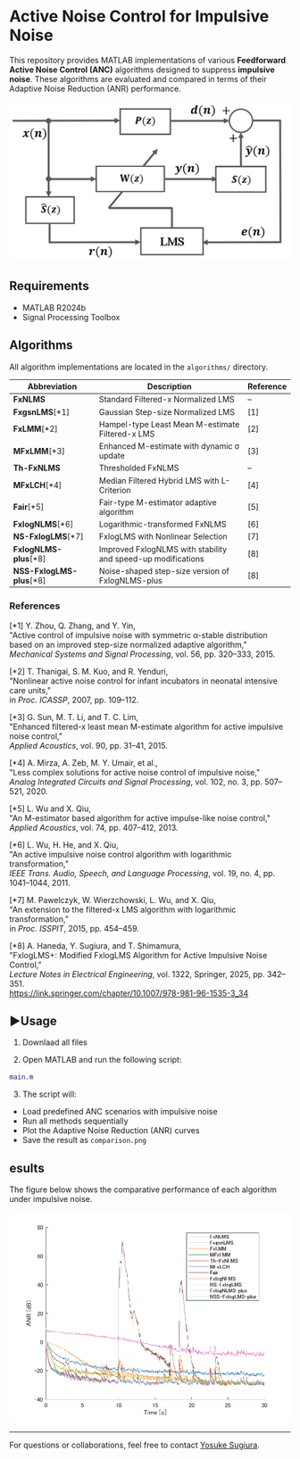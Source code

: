 # Active Noise Control for Impulsive Noise

This repository provides MATLAB implementations of various **Feedforward Active Noise Control (ANC)** algorithms designed to suppress **impulsive noise**. These algorithms are evaluated and compared in terms of their Adaptive Noise Reduction (ANR) performance.

![System Overview](ffanc.png)

## Requirements

- MATLAB R2024b
- Signal Processing Toolbox

## Algorithms

All algorithm implementations are located in the `algorithms/` directory.

| Abbreviation            | Description                                                                   | Reference |
|-------------------------|-------------------------------------------------------------------------------|-----------|
| **FxNLMS**              | Standard Filtered-x Normalized LMS                                             | –         |
| **FxgsnLMS**[*1]        | Gaussian Step-size Normalized LMS                                              | [1]       |
| **FxLMM**[*2]           | Hampel-type Least Mean M-estimate Filtered-x LMS                               | [2]       |
| **MFxLMM**[*3]          | Enhanced M-estimate with dynamic σ update                                     | [3]       |
| **Th-FxNLMS**           | Thresholded FxNLMS                                                             | –         |
| **MFxLCH**[*4]          | Median Filtered Hybrid LMS with L-Criterion                                   | [4]       |
| **Fair**[*5]            | Fair-type M-estimator adaptive algorithm                                       | [5]       |
| **FxlogNLMS**[*6]       | Logarithmic-transformed FxNLMS                                                 | [6]       |
| **NS-FxlogLMS**[*7]     | FxlogLMS with Nonlinear Selection                                               | [7]       |
| **FxlogNLMS-plus**[*8]  | Improved FxlogNLMS with stability and speed-up modifications                   | [8]       |
| **NSS-FxlogLMS-plus**[*8]| Noise-shaped step-size version of FxlogNLMS-plus                             | [8]       |

### References

[*1] Y. Zhou, Q. Zhang, and Y. Yin,  
"Active control of impulsive noise with symmetric α-stable distribution based on an improved step-size normalized adaptive algorithm,"  
*Mechanical Systems and Signal Processing*, vol. 56, pp. 320–333, 2015.  

[*2] T. Thanigai, S. M. Kuo, and R. Yenduri,  
"Nonlinear active noise control for infant incubators in neonatal intensive care units,"  
in *Proc. ICASSP*, 2007, pp. 109–112.  

[*3] G. Sun, M. T. Li, and T. C. Lim,  
"Enhanced filtered-x least mean M-estimate algorithm for active impulsive noise control,"  
*Applied Acoustics*, vol. 90, pp. 31–41, 2015.  

[*4] A. Mirza, A. Zeb, M. Y. Umair, et al.,  
"Less complex solutions for active noise control of impulsive noise,"  
*Analog Integrated Circuits and Signal Processing*, vol. 102, no. 3, pp. 507–521, 2020.  

[*5] L. Wu and X. Qiu,  
"An M-estimator based algorithm for active impulse-like noise control,"  
*Applied Acoustics*, vol. 74, pp. 407–412, 2013.  

[*6] L. Wu, H. He, and X. Qiu,  
"An active impulsive noise control algorithm with logarithmic transformation,"  
*IEEE Trans. Audio, Speech, and Language Processing*, vol. 19, no. 4, pp. 1041–1044, 2011.  

[*7] M. Pawelczyk, W. Wierzchowski, L. Wu, and X. Qiu,  
"An extension to the filtered-x LMS algorithm with logarithmic transformation,"  
in *Proc. ISSPIT*, 2015, pp. 454–459.  

[*8] A. Haneda, Y. Sugiura, and T. Shimamura,  
"FxlogLMS+: Modified FxlogLMS Algorithm for Active Impulsive Noise Control,"  
*Lecture Notes in Electrical Engineering*, vol. 1322, Springer, 2025, pp. 342–351.  
https://link.springer.com/chapter/10.1007/978-981-96-1535-3_34

## ▶Usage

1. Downlaad all files

2. Open MATLAB and run the following script:

```matlab
main.m
```

3. The script will:

- Load predefined ANC scenarios with impulsive noise
- Run all methods sequentially
- Plot the Adaptive Noise Reduction (ANR) curves
- Save the result as `comparison.png`

## esults

The figure below shows the comparative performance of each algorithm under impulsive noise.

![Comparison Result](comparison.png)

---

For questions or collaborations, feel free to contact [Yosuke Sugiura](mailto:ysugi@xxxx.ac.jp).
